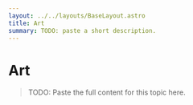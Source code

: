 ```yaml
---
layout: ../../layouts/BaseLayout.astro
title: Art
summary: TODO: paste a short description.
---
```


# Art

> TODO: Paste the full content for this topic here.
